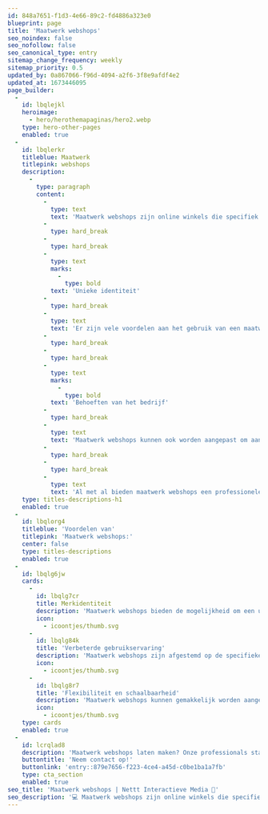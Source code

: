 ```yaml
---
id: 848a7651-f1d3-4e66-89c2-fd4886a323e0
blueprint: page
title: 'Maatwerk webshops'
seo_noindex: false
seo_nofollow: false
seo_canonical_type: entry
sitemap_change_frequency: weekly
sitemap_priority: 0.5
updated_by: 0a867066-f96d-4094-a2f6-3f8e9afdf4e2
updated_at: 1673446095
page_builder:
  -
    id: lbqlejkl
    heroimage:
      - hero/herothemapaginas/hero2.webp
    type: hero-other-pages
    enabled: true
  -
    id: lbqlerkr
    titleblue: Maatwerk
    titlepink: webshops
    description:
      -
        type: paragraph
        content:
          -
            type: text
            text: 'Maatwerk webshops zijn online winkels die specifiek zijn ontworpen om aan de behoeften van een specifiek bedrijf of organisatie te voldoen. In plaats van een standaard template te gebruiken, wordt er een uniek ontwerp gemaakt dat is afgestemd op de stijl en het merk van het bedrijf, wat resulteert in een professionele en aansprekende webshop.'
          -
            type: hard_break
          -
            type: hard_break
          -
            type: text
            marks:
              -
                type: bold
            text: 'Unieke identiteit'
          -
            type: hard_break
          -
            type: text
            text: 'Er zijn vele voordelen aan het gebruik van een maatwerk webshop in plaats van een standaardoplossing. Ten eerste kan het helpen om het merk te onderscheiden en een unieke identiteit te creëren. Het kan ook helpen om de gebruikservaring van klanten te verbeteren, aangezien het ontwerp is afgestemd op de specifieke behoeften en wensen van het bedrijf.'
          -
            type: hard_break
          -
            type: hard_break
          -
            type: text
            marks:
              -
                type: bold
            text: 'Behoeften van het bedrijf'
          -
            type: hard_break
          -
            type: text
            text: 'Maatwerk webshops kunnen ook worden aangepast om aan de behoeften van het bedrijf te voldoen, wat betekent dat ze gemakkelijk kunnen worden uitgebreid of aangepast als het bedrijf groeit of verandert. Dit maakt ze een flexibele en schaalbare oplossing voor bedrijven die op zoek zijn naar een professionele en effectieve webshop.'
          -
            type: hard_break
          -
            type: hard_break
          -
            type: text
            text: 'Al met al bieden maatwerk webshops een professionele en aansprekende oplossing voor bedrijven die op zoek zijn naar een manier om hun merk te onderscheiden en hun online aanwezigheid te versterken. Ze zijn ook flexibel en schaalbaar, wat betekent dat ze gemakkelijk kunnen worden aangepast aan de behoeften van het bedrijf terwijl het groeit en verandert.'
    type: titles-descriptions-h1
    enabled: true
  -
    id: lbqlorg4
    titleblue: 'Voordelen van'
    titlepink: 'Maatwerk webshops:'
    center: false
    type: titles-descriptions
    enabled: true
  -
    id: lbqlg6jw
    cards:
      -
        id: lbqlg7cr
        title: Merkidentiteit
        description: 'Maatwerk webshops bieden de mogelijkheid om een uniek ontwerp te creëren dat is afgestemd op de stijl en het merk van het bedrijf. Dit kan helpen om het merk te onderscheiden van de concurrentie en een professionele en aansprekende online aanwezigheid te creëren.'
        icon:
          - icoontjes/thumb.svg
      -
        id: lbqlg84k
        title: 'Verbeterde gebruikservaring'
        description: 'Maatwerk webshops zijn afgestemd op de specifieke behoeften en wensen van het bedrijf, wat resulteert in een verbeterde gebruikservaring voor klanten. Dit kan helpen om het aantal verlaten winkelwagens te verminderen en de verkoop te verhogen.'
        icon:
          - icoontjes/thumb.svg
      -
        id: lbqlg8r7
        title: 'Flexibiliteit en schaalbaarheid'
        description: 'Maatwerk webshops kunnen gemakkelijk worden aangepast of uitgebreid als het bedrijf groeit of verandert. Dit maakt ze een flexibele en schaalbare oplossing voor bedrijven die op zoek zijn naar een professionele en effectieve webshop.'
        icon:
          - icoontjes/thumb.svg
    type: cards
    enabled: true
  -
    id: lcrqlad8
    description: 'Maatwerk webshops laten maken? Onze professionals staan voor u klaar!'
    buttontitle: 'Neem contact op!'
    buttonlink: 'entry::879e7656-f223-4ce4-a45d-c0be1ba1a7fb'
    type: cta_section
    enabled: true
seo_title: 'Maatwerk webshops | Nettt Interactieve Media 🛒'
seo_description: '💻 Maatwerk webshops zijn online winkels die specifiek zijn ontworpen om aan de behoeften van een specifiek bedrijf of organisatie te voldoen.'
---
```

